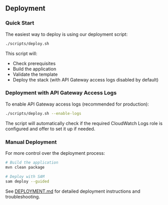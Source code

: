 ## Deployment

### Quick Start

The easiest way to deploy is using our deployment script:

```bash
./scripts/deploy.sh
```

This script will:
- Check prerequisites
- Build the application
- Validate the template
- Deploy the stack (with API Gateway access logs disabled by default)

### Deployment with API Gateway Access Logs

To enable API Gateway access logs (recommended for production):

```bash
./scripts/deploy.sh --enable-logs
```

The script will automatically check if the required CloudWatch Logs role is configured and offer to set it up if needed.

### Manual Deployment

For more control over the deployment process:

```bash
# Build the application
mvn clean package

# Deploy with SAM
sam deploy --guided
```

See [DEPLOYMENT.md](DEPLOYMENT.md) for detailed deployment instructions and troubleshooting. 